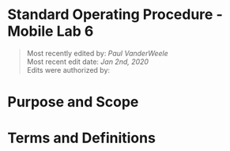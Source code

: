 # Standard Operating Procedure - Mobile Lab 6

>Most recently edited by: *Paul VanderWeele*  
>Most recent edit date: *Jan 2nd, 2020*  
>Edits were authorized by:  

# Purpose and Scope

# Terms and Definitions
